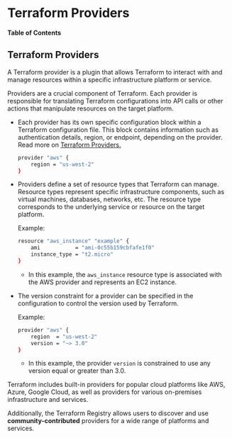 # Terraform Providers

**Table of Contents**

## Terraform Providers

A Terraform provider is a plugin that allows Terraform to interact with and manage resources within a specific infrastructure platform or service.

Providers are a crucial component of Terraform. Each provider is responsible for translating Terraform configurations into API calls or other actions that manipulate resources on the target platform.

- Each provider has its own specific configuration block within a Terraform configuration file. This block contains information such as authentication details, region, or endpoint, depending on the provider. Read more on [Terraform Providers.](https://developer.hashicorp.com/terraform/language/providers/configuration)

  ```bash
  provider "aws" {
      region = "us-west-2"
  }
  ```

- Providers define a set of resource types that Terraform can manage. Resource types represent specific infrastructure components, such as virtual machines, databases, networks, etc. The resource type corresponds to the underlying service or resource on the target platform.

  Example:

  ```bash
  resource "aws_instance" "example" {
      ami           = "ami-0c55b159cbfafe1f0"
      instance_type = "t2.micro"
  }
  ```

  - In this example, the `aws_instance` resource type is associated with the AWS provider and represents an EC2 instance.

- The version constraint for a provider can be specified in the configuration to control the version used by Terraform.

  Example:

  ```bash
  provider "aws" {
      region  = "us-west-2"
      version = "~> 3.0"
  }
  ```

  - In this example, the provider `version` is constrained to use any version equal or greater than 3.0.

Terraform includes built-in providers for popular cloud platforms like AWS, Azure, Google Cloud, as well as providers for various on-premises infrastructure and services.

Additionally, the Terraform Registry allows users to discover and use **community-contributed** providers for a wide range of platforms and services.
